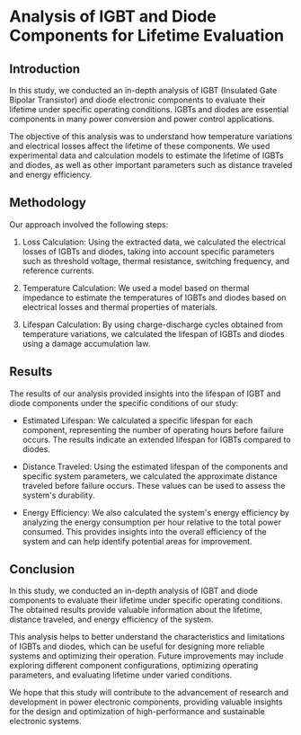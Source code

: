 # Analysis of IGBT and Diode Components for Lifetime Evaluation

## Introduction
In this study, we conducted an in-depth analysis of IGBT (Insulated Gate Bipolar Transistor) and diode electronic components to evaluate their lifetime under specific operating conditions. IGBTs and diodes are essential components in many power conversion and power control applications.

The objective of this analysis was to understand how temperature variations and electrical losses affect the lifetime of these components. We used experimental data and calculation models to estimate the lifetime of IGBTs and diodes, as well as other important parameters such as distance traveled and energy efficiency.

## Methodology
Our approach involved the following steps:

1. Loss Calculation: Using the extracted data, we calculated the electrical losses of IGBTs and diodes, taking into account specific parameters such as threshold voltage, thermal resistance, switching frequency, and reference currents.

2. Temperature Calculation: We used a model based on thermal impedance to estimate the temperatures of IGBTs and diodes based on electrical losses and thermal properties of materials.

3. Lifespan Calculation: By using charge-discharge cycles obtained from temperature variations, we calculated the lifespan of IGBTs and diodes using a damage accumulation law.

## Results
The results of our analysis provided insights into the lifespan of IGBT and diode components under the specific conditions of our study:

- Estimated Lifespan: We calculated a specific lifespan for each component, representing the number of operating hours before failure occurs. The results indicate an extended lifespan for IGBTs compared to diodes.

- Distance Traveled: Using the estimated lifespan of the components and specific system parameters, we calculated the approximate distance traveled before failure occurs. These values can be used to assess the system's durability.

- Energy Efficiency: We also calculated the system's energy efficiency by analyzing the energy consumption per hour relative to the total power consumed. This provides insights into the overall efficiency of the system and can help identify potential areas for improvement.

## Conclusion
In this study, we conducted an in-depth analysis of IGBT and diode components to evaluate their lifetime under specific operating conditions. The obtained results provide valuable information about the lifetime, distance traveled, and energy efficiency of the system.

This analysis helps to better understand the characteristics and limitations of IGBTs and diodes, which can be useful for designing more reliable systems and optimizing their operation. Future improvements may include exploring different component configurations, optimizing operating parameters, and evaluating lifetime under varied conditions.

We hope that this study will contribute to the advancement of research and development in power electronic components, providing valuable insights for the design and optimization of high-performance and sustainable electronic systems.
